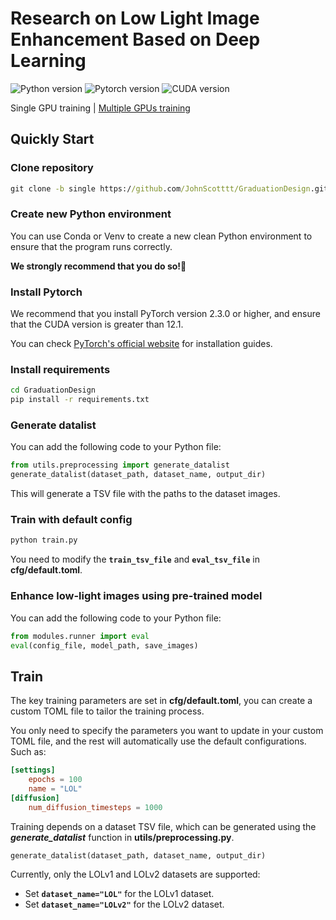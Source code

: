 # Research on Low Light Image Enhancement Based on Deep Learning

![Python version](https://img.shields.io/badge/Python-3.10+-blue) ![Pytorch version](https://img.shields.io/badge/Pytorch-2.3.0+-blue) ![CUDA version](https://img.shields.io/badge/CUDA-12.1+-blue)

Single GPU training | [Multiple GPUs training](https://github.com/JohnScotttt/GraduationDesign/tree/multiple/README.md)

## Quickly Start

### Clone repository

```cmd
git clone -b single https://github.com/JohnScotttt/GraduationDesign.git
```

### Create new Python environment

You can use Conda or Venv to create a new clean Python environment to ensure that the program runs correctly. 

**We strongly recommend that you do so!🥰**

### Install Pytorch

We recommend that you install PyTorch version 2.3.0 or higher, and ensure that the CUDA version is greater than 12.1.

You can check [PyTorch's official website](https://pytorch.org/get-started/previous-versions/) for installation guides.

### Install requirements

```cmd
cd GraduationDesign
pip install -r requirements.txt
```

### Generate datalist

You can add the following code to your Python file:

```python
from utils.preprocessing import generate_datalist
generate_datalist(dataset_path, dataset_name, output_dir)
```

This will generate a TSV file with the paths to the dataset images.

### Train with default config

```cmd
python train.py
```

You need to modify the **`train_tsv_file`** and **`eval_tsv_file`** in **cfg/default.toml**.

### Enhance low-light images using pre-trained model

You can add the following code to your Python file:

```python
from modules.runner import eval
eval(config_file, model_path, save_images)
```

## Train

The key training parameters are set in **cfg/default.toml**, you can create a custom TOML file to tailor the training process.

You only need to specify the parameters you want to update in your custom TOML file, and the rest will automatically use the default configurations. Such as:

```toml
[settings]
	epochs = 100
	name = "LOL"
[diffusion]
	num_diffusion_timesteps = 1000
```

Training depends on a dataset TSV file, which can be generated using the **_generate_datalist_** function in **utils/preprocessing.py**.

```
generate_datalist(dataset_path, dataset_name, output_dir)
```

Currently, only the LOLv1 and LOLv2 datasets are supported:

- Set **`dataset_name="LOL"`** for the LOLv1 dataset.
- Set **`dataset_name="LOLv2"`** for the LOLv2 dataset.
